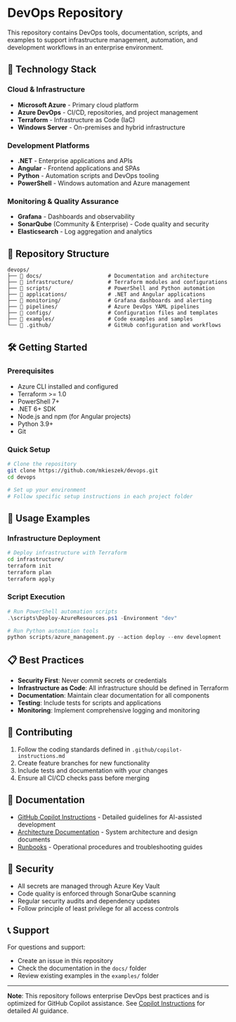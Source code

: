 # DevOps Repository

This repository contains DevOps tools, documentation, scripts, and examples to support infrastructure management, automation, and development workflows in an enterprise environment.

## 🚀 Technology Stack

### Cloud & Infrastructure
- **Microsoft Azure** - Primary cloud platform
- **Azure DevOps** - CI/CD, repositories, and project management
- **Terraform** - Infrastructure as Code (IaC)
- **Windows Server** - On-premises and hybrid infrastructure

### Development Platforms
- **.NET** - Enterprise applications and APIs
- **Angular** - Frontend applications and SPAs
- **Python** - Automation scripts and DevOps tooling
- **PowerShell** - Windows automation and Azure management

### Monitoring & Quality Assurance
- **Grafana** - Dashboards and observability
- **SonarQube** (Community & Enterprise) - Code quality and security
- **Elasticsearch** - Log aggregation and analytics

## 📁 Repository Structure

```
devops/
├── 📂 docs/                     # Documentation and architecture
├── 📂 infrastructure/           # Terraform modules and configurations
├── 📂 scripts/                  # PowerShell and Python automation
├── 📂 applications/             # .NET and Angular applications
├── 📂 monitoring/               # Grafana dashboards and alerting
├── 📂 pipelines/                # Azure DevOps YAML pipelines
├── 📂 configs/                  # Configuration files and templates
├── 📂 examples/                 # Code examples and samples
└── 📂 .github/                  # GitHub configuration and workflows
```

## 🛠️ Getting Started

### Prerequisites
- Azure CLI installed and configured
- Terraform >= 1.0
- PowerShell 7+
- .NET 6+ SDK
- Node.js and npm (for Angular projects)
- Python 3.9+
- Git

### Quick Setup
```bash
# Clone the repository
git clone https://github.com/mkieszek/devops.git
cd devops

# Set up your environment
# Follow specific setup instructions in each project folder
```

## 🔧 Usage Examples

### Infrastructure Deployment
```bash
# Deploy infrastructure with Terraform
cd infrastructure/
terraform init
terraform plan
terraform apply
```

### Script Execution
```powershell
# Run PowerShell automation scripts
.\scripts\Deploy-AzureResources.ps1 -Environment "dev"
```

```python
# Run Python automation tools
python scripts/azure_management.py --action deploy --env development
```

## 📋 Best Practices

- **Security First**: Never commit secrets or credentials
- **Infrastructure as Code**: All infrastructure should be defined in Terraform
- **Documentation**: Maintain clear documentation for all components
- **Testing**: Include tests for scripts and applications
- **Monitoring**: Implement comprehensive logging and monitoring

## 🤝 Contributing

1. Follow the coding standards defined in `.github/copilot-instructions.md`
2. Create feature branches for new functionality
3. Include tests and documentation with your changes
4. Ensure all CI/CD checks pass before merging

## 📖 Documentation

- [GitHub Copilot Instructions](.github/copilot-instructions.md) - Detailed guidelines for AI-assisted development
- [Architecture Documentation](docs/) - System architecture and design documents
- [Runbooks](docs/runbooks/) - Operational procedures and troubleshooting guides

## 🔐 Security

- All secrets are managed through Azure Key Vault
- Code quality is enforced through SonarQube scanning
- Regular security audits and dependency updates
- Follow principle of least privilege for all access controls

## 📞 Support

For questions and support:
- Create an issue in this repository
- Check the documentation in the `docs/` folder
- Review existing examples in the `examples/` folder

---

**Note**: This repository follows enterprise DevOps best practices and is optimized for GitHub Copilot assistance. See [Copilot Instructions](.github/copilot-instructions.md) for detailed AI guidance.
